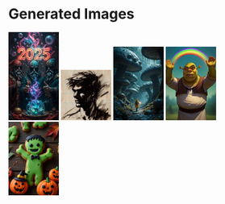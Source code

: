 # Generated Images



<img src="2025_10_24_01_thumb.webp" width="100"/> <img src="2025_10_24_02_thumb.webp" width="100"/> <img src="2025_10_24_03_thumb.webp" width="100"/> <img src="2025_10_24_04_thumb.webp" width="100"/> <img src="2025_10_24_05_thumb.webp" width="100"/>